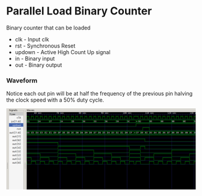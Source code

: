# Parallel Load Binary Counter

Binary counter that can be loaded

* clk - Input clk
* rst - Synchronous Reset
* updown - Active High Count Up signal
* in - Binary input
* out - Binary output

### Waveform

Notice each out pin will be at half the frequency of the previous pin halving the clock speed with a 50% duty cycle.

![Counting up and then down](waveform.png)